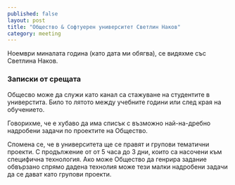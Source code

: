 ```yaml
---
published: false
layout: post
title: "Общество & Софтуерен университет Светлин Наков"
category: meeting
---
```


Ноември миналата година (като дата ми обягва), се видяхме със Светлина Наков.

### Записки от срещата
Общесво може да служи като канал са стажуване на студентите в универстита. Било то лятото между учебните години или след края на обучението.

Говорихме, че е хубаво да има списък с възможно най-на-дребно надробени задачи по проектите на Общество.

Спомена се, че в университета ще се правят и групови тематични проекти. С продължение от от 5 часа до 3 дни, които са насочени към специфична технология. Ако може Общество да генрира задание обвързано спрямо дадена технолия може тези малки надробени задачи да се дават като групови проекти.


